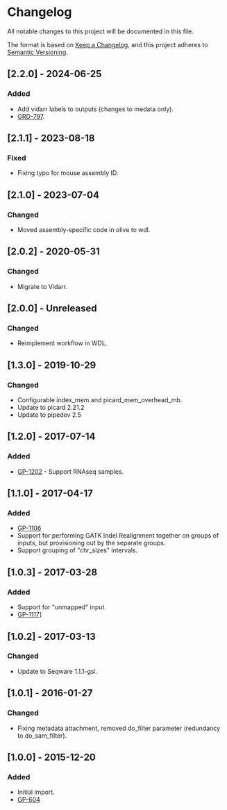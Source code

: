# Changelog
All notable changes to this project will be documented in this file.

The format is based on [Keep a Changelog](https://keepachangelog.com/en/1.0.0/),
and this project adheres to [Semantic Versioning](https://semver.org/spec/v2.0.0.html).

## [2.2.0] - 2024-06-25
### Added
- Add vidarr labels to outputs (changes to medata only).
- [GRD-797](https://jira.oicr.on.ca/browse/GRD-797).

## [2.1.1] - 2023-08-18
### Fixed
- Fixing typo for mouse assembly ID.

## [2.1.0] - 2023-07-04
### Changed
- Moved assembly-specific code in olive to wdl.

## [2.0.2] - 2020-05-31
### Changed
- Migrate to Vidarr.

## [2.0.0] - Unreleased
### Changed
- Reimplement workflow in WDL.

## [1.3.0] - 2019-10-29
### Changed
- Configurable index_mem and picard_mem_overhead_mb.
- Update to picard 2.21.2
- Update to pipedev 2.5

## [1.2.0] - 2017-07-14
### Added
- [GP-1202](https://jira.oicr.on.ca/browse/GP-1202) - Support RNAseq samples.

## [1.1.0] - 2017-04-17
### Added
- [GP-1106](https://jira.oicr.on.ca/browse/GP-1106)
- Support for performing GATK Indel Realignment together on groups of inputs, but provisioning out by the separate groups.
- Support grouping of "chr_sizes" intervals.

## [1.0.3] - 2017-03-28
### Added
- Support for "unmapped" input.
- [GP-1117](https://jira.oicr.on.ca/browse/GP-1117)] 

## [1.0.2] - 2017-03-13
### Changed
- Update to Seqware 1.1.1-gsi.

## [1.0.1] - 2016-01-27
### Changed
- Fixing metadata attachment, removed do_filter parameter (redundancy to do_sam_filter).

## [1.0.0] - 2015-12-20
### Added
- Initial import. 
- [GP-604](https://jira.oicr.on.ca/browse/GP-604) 

